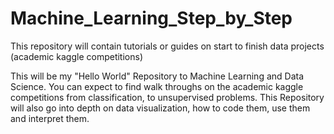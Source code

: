 # Machine_Learning_Step_by_Step
This repository will contain tutorials or guides on start to finish data projects (academic kaggle competitions)

This will be my "Hello World" Repository to Machine Learning and Data Science. You can expect to find walk throughs on the academic kaggle competitions from classification, to unsupervised problems. This Repository will also go into depth on data visualization, how to code them, use them and interpret them.
